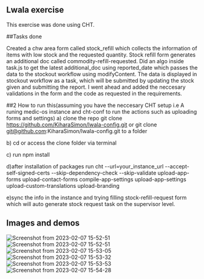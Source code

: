 ## Lwala exercise

This exercise was done using CHT.

##Tasks done

Created a chw area form called  stock_refill which collects the information of items with low stock and the requested quantity. Stock refill form generates an additional doc called commodity-refill-requested. Did an algo inside task.js to get the latest additional_doc using reported_date which passes the data to the stockout workflow using modifyContent. The data is displayed in stockout workflow as a task, which will be submitted by updating the stock given and submitting the report. I went ahead and added the neccesary validations in the form and the code as requested in the requirements.


##2 How to run this(assuming you have the neccesary CHT setup i.e A runing medic-os instance and cht-conf to run the actions such as uploading forms  and settings)
   a) clone the repo git clone https://github.com/KiharaSimon/lwala-config.git or git clone git@github.com:KiharaSimon/lwala-config.git to a folder

   b) cd or access the clone folder via terminal

   c) run npm install

   d)after installation of packages run cht --url=your_instance_url --accept-self-signed-certs --skip-dependency-check --skip-validate upload-app-forms upload-contact-forms compile-app-settings upload-app-settings upload-custom-translations upload-branding


   e)sync the info in the instance and trying filling stock-refill-request form which will auto generate stock request task on the supervisor level.
   
   
   


## Images and demos
![Screenshot from 2023-02-07 15-52-51](https://user-images.githubusercontent.com/31708087/217255550-5228743c-4c2e-45f5-87da-a6389b5b85f1.png)
![Screenshot from 2023-02-07 15-52-51](https://user-images.githubusercontent.com/31708087/217255784-14338f1b-632e-4bee-882e-ec88c5589e53.png)
![Screenshot from 2023-02-07 15-53-05](https://user-images.githubusercontent.com/31708087/217255792-b785ecc8-09c5-4ea0-9561-5a984f43529e.png)
![Screenshot from 2023-02-07 15-53-32](https://user-images.githubusercontent.com/31708087/217255796-007a4227-648e-42e7-8cf5-c2dd0b846608.png)
![Screenshot from 2023-02-07 15-53-53](https://user-images.githubusercontent.com/31708087/217255800-39446748-b807-47ea-a50d-108ef8fead80.png)
![Screenshot from 2023-02-07 15-54-28](https://user-images.githubusercontent.com/31708087/217255803-ca9ac9c0-286f-41c8-b32a-cb8b04c04cb0.png)


